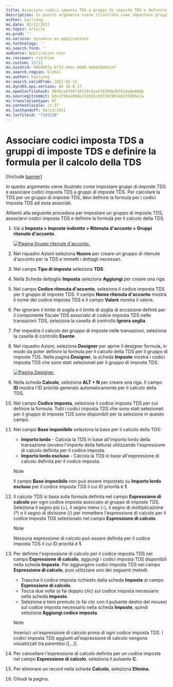 ```yaml
---
title: Associare codici imposta TDS a gruppi di imposte TDS e definire la formula per il calcolo della TDS
description: In questo argomento viene illustrato come impostare gruppi di imposte TDS e associare codici imposta TDS a gruppi di imposte TDS. Per calcolare la TDS per un gruppo di imposte TDS, devi definire la formula per i codici imposta TDS ad essa associati.
author: kailiang
ms.date: 02/12/2021
ms.topic: article
ms.prod: ''
ms.service: dynamics-ax-applications
ms.technology: ''
ms.search.form: ''
audience: Application User
ms.reviewer: roschlom
ms.custom: 15721
ms.assetid: b4b406fa-b772-44ec-8dd8-8eb818a921ef
ms.search.region: Global
ms.author: kailiang
ms.search.validFrom: 2021-02-12
ms.dyn365.ops.version: AX 10.0.17
ms.openlocfilehash: 98d6ceb794716f39c6ae47b300bdb7618a8e688b
ms.sourcegitcommit: b9c2798aa994e1526d1c50726f807e6335885e1a
ms.translationtype: HT
ms.contentlocale: it-IT
ms.lasthandoff: 08/13/2021
ms.locfileid: "7345230"
---
```

# <a name="attach-tds-tax-codes-to-tds-tax-groups-and-define-the-formula-for-calculating-tds"></a>Associare codici imposta TDS a gruppi di imposte TDS e definire la formula per il calcolo della TDS

[!include [banner](../includes/banner.md)]

In questo argomento viene illustrato come impostare gruppi di imposte TDS e associare codici imposta TDS a gruppi di imposte TDS. Per calcolare la TDS per un gruppo di imposte TDS, devi definire la formula per i codici imposta TDS ad essa associati.

Attieniti alla seguente procedura per impostare un gruppo di imposte TDS, associarvi codici imposta TDS e definire la formula per il calcolo della TDS.

1. Vai a **Imposta \> Imposte indirette \> Ritenuta d'acconto \> Gruppi ritenute d'acconto**.

    [![Pagina Gruppi ritenute d'acconto.](./media/apac-ind-TDS-29.png)](./media/apac-ind-TDS-29.png)

2. Nel riquadro Azioni seleziona **Nuovo** per creare un gruppo di ritenute d'acconto per la TDS e immetti i dettagli necessari.
3. Nel campo **Tipo di imposta** seleziona **TDS**.
4. Nella Scheda dettaglio **Imposta** seleziona **Aggiungi** per creare una riga.
5. Nel campo **Codice ritenuta d'acconto**, seleziona il codice imposta TDS per il gruppo di imposte TDS. Il campo **Nome ritenuta d'acconto** mostra il nome del codice imposta TDS e il campo **Valore** mostra il valore.
6. Per ignorare il limite di soglia e il limite di soglia di eccezione definiti per il componente fiscale TDS associato al codice imposta TDS nelle transazioni TDS, seleziona la casella di controllo **Ignora soglia**.
7. Per impedire il calcolo del gruppo di imposte nelle transazioni, seleziona la casella di controllo **Esente**.
8. Nel riquadro Azioni, seleziona **Designer** per aprire il designer formula, in modo da poter definire la formula per il calcolo della TDS per il gruppo di imposte TDS. Nella pagina **Designer**, la scheda **Imposte** mostra i codici imposta TDS che sono stati selezionati per il gruppo di imposte TDS.

    [![Pagina Designer.](./media/apac-ind-TDS-30.png)](./media/apac-ind-TDS-30.png)

9. Nella scheda **Calcolo**, seleziona **ALT + N** per creare una riga. Il campo **ID** mostra l'ID priorità generato automaticamente per il calcolo della TDS.
10. Nel campo **Codice imposta**, seleziona il codice imposta TDS per cui definire la formula. Tutti i codici imposta TDS che sono stati selezionati per il gruppo di imposte TDS sono disponibili per la selezione in questo campo.
11. Nel campo **Base imponibile** seleziona la base per il calcolo della TDS:

    - **Importo lordo** - Calcola la TDS in base all'importo lordo della transazione (ovvero l'importo della fattura) utilizzando l'espressione di calcolo definita per il codice imposta.
    - **Importo lordo escluso** - Calcola la TDS in base all'espressione di calcolo definita per il codice imposta.

    > [!NOTE]
    > Il campo **Base imponibile** non può essere impostato su **Importo lordo escluso** per il codice imposta TDS il cui ID priorità è **1**.

12. Il calcolo TDS si basa sulla formula definita nel campo **Espressione di calcolo** per ogni codice imposta associato al gruppo di imposte TDS. Seleziona il segno più (+), il segno meno (-), il segno di moltiplicazione (\*) o il segno di divisione (/) per immettere l'espressione di calcolo per il codice imposta TDS selezionato nel campo **Espressione di calcolo**.

    > [!NOTE]
    > Nessuna espressione di calcolo può essere definita per il codice imposta TDS il cui ID priorità è **1**.

13. Per definire l'espressione di calcolo per il codice imposta TDS nel campo **Espressione di calcolo**, aggiungi i codici imposta TDS disponibili nella scheda **Imposte**. Per aggiungere codici imposta TDS nel campo **Espressione di calcolo**, puoi utilizzare uno dei seguenti metodi:

    - Trascina il codice imposta richiesto dalla scheda **Imposte** al campo **Espressione di calcolo**.
    - Tocca due volte (o fai doppio clic) sul codice imposta necessario nella scheda **Imposte**.
    - Seleziona e tieni premuto (o fai clic con il pulsante destro del mouse) sul codice imposta necessario nella scheda **Imposte**, quindi seleziona **Aggiungi codice imposta**.

    > [!NOTE]
    > Inserisci un'espressione di calcolo prima di ogni codice imposta TDS. I codici imposta TDS aggiunti all'espressione di calcolo vengono visualizzati tra parentesi (\[...\]).

14. Per cancellare l'espressione di calcolo definita per un codice imposta nel campo **Espressione di calcolo**, seleziona il pulsante **C**.
15. Per eliminare un record nella scheda **Calcolo**, seleziona **Elimina**.
16. Chiudi la pagina.
